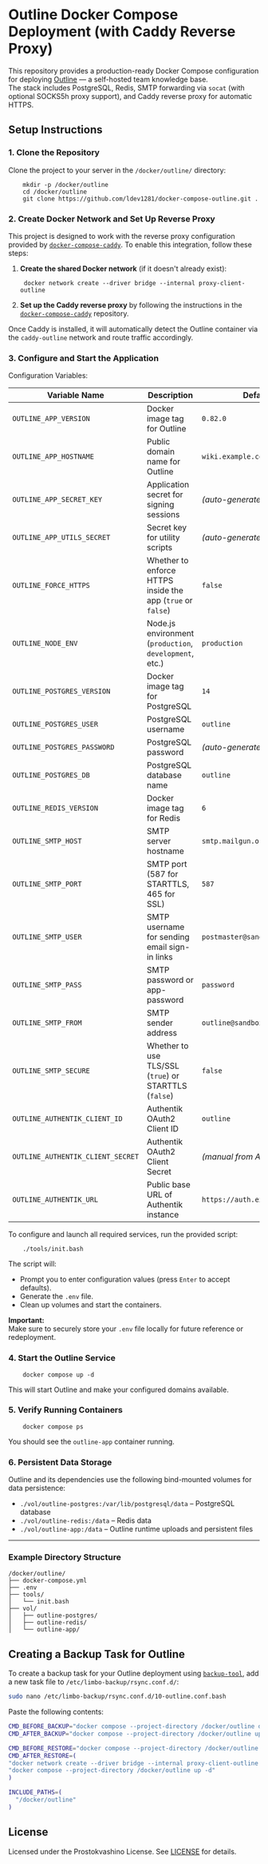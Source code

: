 # Outline Docker Compose Deployment (with Caddy Reverse Proxy)

This repository provides a production-ready Docker Compose configuration for deploying [Outline](https://github.com/outline/outline) — a self-hosted team knowledge base.  
The stack includes PostgreSQL, Redis, SMTP forwarding via `socat` (with optional SOCKS5h proxy support), and Caddy reverse proxy for automatic HTTPS.

## Setup Instructions

### 1. Clone the Repository

Clone the project to your server in the `/docker/outline/` directory:

```
    mkdir -p /docker/outline
    cd /docker/outline
    git clone https://github.com/ldev1281/docker-compose-outline.git .
```    

### 2. Create Docker Network and Set Up Reverse Proxy

This project is designed to work with the reverse proxy configuration provided by [`docker-compose-caddy`](https://github.com/ldev1281/docker-compose-caddy). To enable this integration, follow these steps:

1. **Create the shared Docker network** (if it doesn't already exist):

        docker network create --driver bridge --internal proxy-client-outline

2. **Set up the Caddy reverse proxy** by following the instructions in the [`docker-compose-caddy`](https://github.com/ldev1281/docker-compose-caddy) repository.  

Once Caddy is installed, it will automatically detect the Outline container via the `caddy-outline` network and route traffic accordingly.

### 3. Configure and Start the Application

Configuration Variables:

| Variable Name                     | Description                                                    | Default Value                            |
|----------------------------------|----------------------------------------------------------------|------------------------------------------|
| `OUTLINE_APP_VERSION`            | Docker image tag for Outline                                   | `0.82.0`                                 |
| `OUTLINE_APP_HOSTNAME`           | Public domain name for Outline                                 | `wiki.example.com`                       |
| `OUTLINE_APP_SECRET_KEY`         | Application secret for signing sessions                        | *(auto-generated)*                       |
| `OUTLINE_APP_UTILS_SECRET`       | Secret key for utility scripts                                 | *(auto-generated)*                       |
| `OUTLINE_FORCE_HTTPS`            | Whether to enforce HTTPS inside the app (`true` or `false`)    | `false`                                  |
| `OUTLINE_NODE_ENV`               | Node.js environment (`production`, `development`, etc.)        | `production`                             |
| `OUTLINE_POSTGRES_VERSION`       | Docker image tag for PostgreSQL                                | `14`                                     |
| `OUTLINE_POSTGRES_USER`          | PostgreSQL username                                            | `outline`                                |
| `OUTLINE_POSTGRES_PASSWORD`      | PostgreSQL password                                            | *(auto-generated or manual)*             |
| `OUTLINE_POSTGRES_DB`            | PostgreSQL database name                                       | `outline`                                |
| `OUTLINE_REDIS_VERSION`          | Docker image tag for Redis                                     | `6`                                      |
| `OUTLINE_SMTP_HOST`              | SMTP server hostname                                           | `smtp.mailgun.org`                       |
| `OUTLINE_SMTP_PORT`              | SMTP port (587 for STARTTLS, 465 for SSL)                      | `587`                                    |
| `OUTLINE_SMTP_USER`              | SMTP username for sending email sign-in links                  | `postmaster@sandbox123.mailgun.org`      |
| `OUTLINE_SMTP_PASS`              | SMTP password or app-password                                  | `password`                               |
| `OUTLINE_SMTP_FROM`              | SMTP sender address                                            | `outline@sandbox123.mailgun.org`         |
| `OUTLINE_SMTP_SECURE`            | Whether to use TLS/SSL (`true`) or STARTTLS (`false`)          | `false`                                  |
| `OUTLINE_AUTHENTIK_CLIENT_ID`    | Authentik OAuth2 Client ID                                     | `outline`                                |
| `OUTLINE_AUTHENTIK_CLIENT_SECRET`| Authentik OAuth2 Client Secret                                 | *(manual from Authentik UI)*             |
| `OUTLINE_AUTHENTIK_URL`          | Public base URL of Authentik instance                          | `https://auth.example.com`               |


To configure and launch all required services, run the provided script:

```
    ./tools/init.bash
```

The script will:

- Prompt you to enter configuration values (press `Enter` to accept defaults).
- Generate the `.env` file.
- Clean up volumes and start the containers.

**Important:**  
Make sure to securely store your `.env` file locally for future reference or redeployment.

### 4. Start the Outline Service


```
    docker compose up -d
```

This will start Outline and make your configured domains available.

### 5. Verify Running Containers

```
    docker compose ps
```

You should see the `outline-app` container running.

### 6. Persistent Data Storage

Outline and its dependencies use the following bind-mounted volumes for data persistence:

- `./vol/outline-postgres:/var/lib/postgresql/data` – PostgreSQL database
- `./vol/outline-redis:/data` – Redis data
- `./vol/outline-app:/data` – Outline runtime uploads and persistent files

---

### Example Directory Structure



```
/docker/outline/
├── docker-compose.yml
├── .env
├── tools/
│   └── init.bash
├── vol/
│   ├── outline-postgres/
│   ├── outline-redis/
│   └── outline-app/
```


## Creating a Backup Task for Outline

To create a backup task for your Outline deployment using [`backup-tool`](https://github.com/jordimock/backup-tool), add a new task file to `/etc/limbo-backup/rsync.conf.d/`:

```bash
sudo nano /etc/limbo-backup/rsync.conf.d/10-outline.conf.bash
```

Paste the following contents:

```bash
CMD_BEFORE_BACKUP="docker compose --project-directory /docker/outline down"
CMD_AFTER_BACKUP="docker compose --project-directory /docker/outline up -d"

CMD_BEFORE_RESTORE="docker compose --project-directory /docker/outline down || true"
CMD_AFTER_RESTORE=(
"docker network create --driver bridge --internal proxy-client-outline || true"
"docker compose --project-directory /docker/outline up -d"
)

INCLUDE_PATHS=(
  "/docker/outline"
)
```
## License

Licensed under the Prostokvashino License. See [LICENSE](LICENSE) for details.
